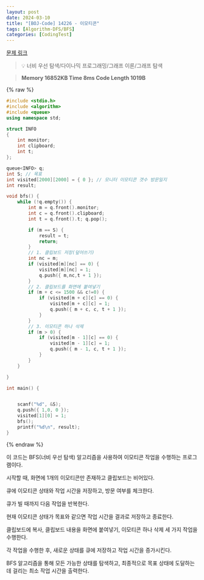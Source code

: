 ```yaml
---
layout: post
date: 2024-03-10
title: "[BOJ-Code] 14226 - 이모티콘"
tags: [Algorithm-DFS/BFS]
categories: [CodingTest]
---
```


[문제 링크](https://www.acmicpc.net/problem/14226)


> 💡 너비 우선 탐색/다이나믹 프로그래밍/그래프 이론/그래프 탐색


> **Memory   16852KB                                  Time   8ms                               Code Length   1019B**



{% raw %}
```c++
#include <stdio.h>
#include <algorithm>
#include <queue>
using namespace std;

struct INFO
{
	int monitor;
	int clipboard;
	int t;
};

queue<INFO> q;
int S; // 목표
int visited[2000][2000] = { 0 }; // 모니터 이모티콘 갯수 방문일지
int result;

void bfs() {
	while (!q.empty()) {
		int m = q.front().monitor;
		int c = q.front().clipboard;
		int t = q.front().t; q.pop();

		if (m == S) {
			result = t;
			return;
		}
		// 1. 클립보드 저장(덮어쓰기)
		int nc = m;
		if (visited[m][nc] == 0) {
			visited[m][nc] = 1;
			q.push({ m,nc,t + 1 });
		}
		// 2. 클립보드를 화면에 붙여넣기
		if (m + c <= 1500 && c!=0) {
			if (visited[m + c][c] == 0) {
				visited[m + c][c] = 1;
				q.push({ m + c, c, t + 1 });
			}
		}
		// 3. 이모티콘 하나 삭제
		if (m > 0) {
			if (visited[m - 1][c] == 0) {
				visited[m - 1][c] = 1;
				q.push({ m - 1, c, t + 1 });
			}
		}
	}

}

int main() {


	scanf("%d", &S);
	q.push({ 1,0, 0 });
	visited[1][0] = 1;
	bfs();
	printf("%d\n", result);
}
```
{% endraw %}



이 코드는 BFS(너비 우선 탐색) 알고리즘을 사용하여 이모티콘 작업을 수행하는 프로그램이다.

시작할 때, 화면에 1개의 이모티콘만 존재하고 클립보드는 비어있다.

큐에 이모티콘 상태와 작업 시간을 저장하고, 방문 여부를 체크한다.

큐가 빌 때까지 다음 작업을 반복한다.

현재 이모티콘 상태가 목표와 같으면 작업 시간을 결과로 저장하고 종료한다.

클립보드에 복사, 클립보드 내용을 화면에 붙여넣기, 이모티콘 하나 삭제 세 가지 작업을 수행한다.

각 작업을 수행한 후, 새로운 상태를 큐에 저장하고 작업 시간을 증가시킨다.

BFS 알고리즘을 통해 모든 가능한 상태를 탐색하고, 최종적으로 목표 상태에 도달하는데 걸리는 최소 작업 시간을 출력한다.

